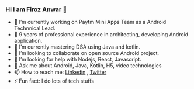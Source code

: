 ### Hi I am Firoz Anwar 👋

<!--
**firozanawar/firozanawar** is a ✨ _special_ ✨ repository because its `README.md` (this file) appears on your GitHub profile.

Here are some ideas to get you started:-->

- 🔭 I’m currently working on Paytm Mini Apps Team as a Android Technnical Lead. 
- 🔭 9 years of professional experience in architecting, developing Android application.
- 🌱 I’m currently mastering DSA using Java and kotlin.
- 👯 I’m looking to collaborate on open source Android project.
- 🤔 I’m looking for help with Nodejs, React, Javascript.
- 💬 Ask me about Android, Java, Kotlin, H5, video technologies
- 📫 How to reach me:  [Linkedin](https://www.linkedin.com/in/firozanwar/) , [Twitter](https://twitter.com/firozanawar)
- ⚡ Fun fact: I do lots of tech stuffs
<!-- - 😄 Pronouns: ... -->
